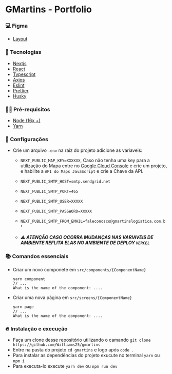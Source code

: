 # GMartins - Portfolio

### 💻 Figma

- [Layout](https://www.figma.com/file/t4hrbbiVa8tRSMAcnzK3v0/GMartins?type=design&node-id=0-1&mode=design&t=CAtpGfjqbs1HxGQw-0)

### 🎯 Tecnologias

- [Nextjs](https://nextjs.org/)
- [React](https://pt-br.reactjs.org/)
- [Typescript](https://www.typescriptlang.org/)
- [Axios](https://axios-http.com/)
- [Eslint](https://eslint.org/)
- [Prettier](https://prettier.io/)
- [Husky](https://typicode.github.io/husky/)

### ✋🏻 Pré-requisitos

- [Node (16x +)](https://nodejs.org/en/)
- [Yarn](https://yarnpkg.com/getting-started/)

### :construction: Configurações

- Crie um arquivo `.env` na raiz do projeto adicione as variaveis:

  - `NEXT_PUBLIC_MAP_KEY=XXXXXX`, Caso não tenha uma key para a utilização do Mapa entre no [Google Cloud Console](https://console.cloud.google.com/) e crie um projeto, e habilite a `API do Maps JavaScript` e crie a Chave da API.

  - `NEXT_PUBLIC_SMTP_HOST=smtp.sendgrid.net`
  - `NEXT_PUBLIC_SMTP_PORT=465`
  - `NEXT_PUBLIC_SMTP_USER=XXXXX`
  - `NEXT_PUBLIC_SMTP_PASSWORD=XXXXX`
  - `NEXT_PUBLIC_SMTP_FROM_EMAIL=faleconosco@gmartinslogistica.com.br`
  - ##### :warning: ATENÇÃO CASO OCORRA MUDANÇAS NAS VARIAVEIS DE AMBIENTE REFLITA ELAS NO AMBIENTE DE DEPLOY `VERCEL`

### 📚 Comandos essenciais

- Criar um novo componete em `src/components/{ComponentName}`

      yarn component
      // ...
      What is the name of the component: ....

- Criar uma nova página em `src/screens/{ComponentName}`

      yarn page
      // ...
      What is the name of the component: ....

### 🔥 Instalação e execução

- Faça um clone desse repositório utilizando o camando `git clone https://github.com/Williams25/gmartins`
- Entre na pasta do projeto `cd gmartins` e logo após `code .`
- Para instalar as dependências do projeto exucute no terminal `yarn` ou `npm i`
- Para executa-lo execute `yarn dev` ou `npm run dev`
